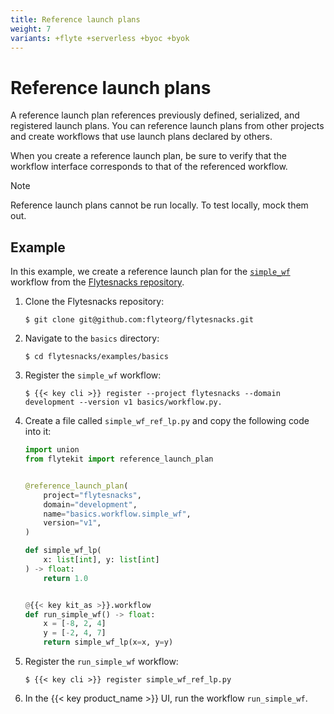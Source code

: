 ```yaml
---
title: Reference launch plans
weight: 7
variants: +flyte +serverless +byoc +byok
---
```


# Reference launch plans

A reference launch plan references previously defined, serialized, and registered launch plans. You can reference launch plans from other projects and create workflows that use launch plans declared by others.

When you create a reference launch plan, be sure to verify that the workflow interface corresponds to that of the referenced workflow.

> [!NOTE]
> Reference launch plans cannot be run locally. To test locally, mock them out.

## Example

<!-- Remove the mention of Flytesnacks below -->
In this example, we create a reference launch plan for the [`simple_wf`](https://github.com/flyteorg/flytesnacks/blob/master/examples/basics/basics/workflow.py#L25) workflow from the [Flytesnacks repository](https://github.com/flyteorg/flytesnacks).

1. Clone the Flytesnacks repository:

    ```shell
    $ git clone git@github.com:flyteorg/flytesnacks.git
    ```

2. Navigate to the `basics` directory:

    ```shell
    $ cd flytesnacks/examples/basics
    ```

3. Register the `simple_wf` workflow:

    ```shell
    $ {{< key cli >}} register --project flytesnacks --domain development --version v1 basics/workflow.py.
    ```

4. Create a file called `simple_wf_ref_lp.py` and copy the following code into it:

    ```python
    import union
    from flytekit import reference_launch_plan


    @reference_launch_plan(
        project="flytesnacks",
        domain="development",
        name="basics.workflow.simple_wf",
        version="v1",
    )

    def simple_wf_lp(
        x: list[int], y: list[int]
    ) -> float:
        return 1.0


    @{{< key kit_as >}}.workflow
    def run_simple_wf() -> float:
        x = [-8, 2, 4]
        y = [-2, 4, 7]
        return simple_wf_lp(x=x, y=y)
    ```

5. Register the `run_simple_wf` workflow:

    ```shell
    $ {{< key cli >}} register simple_wf_ref_lp.py
    ```

6. In the {{< key product_name >}} UI, run the workflow `run_simple_wf`.

